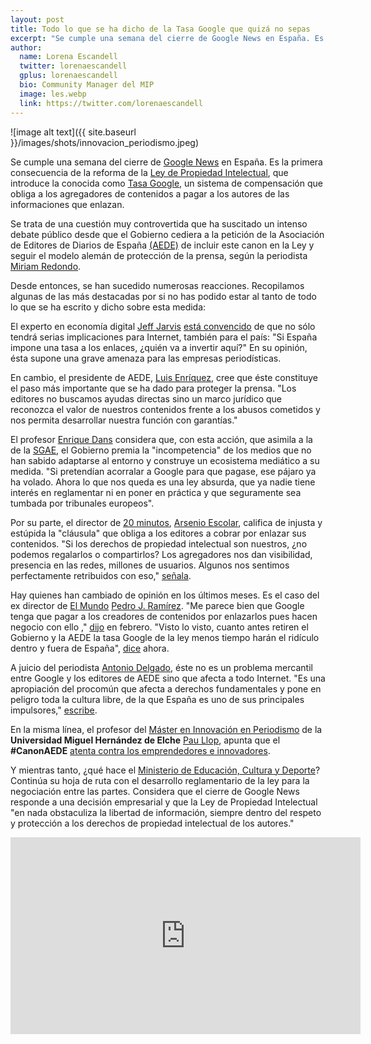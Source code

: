 ```yaml
---
layout: post
title: Todo lo que se ha dicho de la Tasa Google que quizá no sepas
excerpt: "Se cumple una semana del cierre de Google News en España. Es la primera consecuencia de la reforma de la Ley de Propiedad Intelectual, que introduce la conocida como Tasa Google, un sistema de compensación que obliga a los agregadores de contenidos a pagar a los autores de las informaciones que enlazan."
author:
  name: Lorena Escandell
  twitter: lorenaescandell
  gplus: lorenaescandell 
  bio: Community Manager del MIP
  image: les.webp
  link: https://twitter.com/lorenaescandell
---
```

![image alt text]({{ site.baseurl }}/images/shots/innovacion_periodismo.jpeg)

Se cumple una semana del cierre de [Google News](http://bit.ly/1Aglnh7) en España. Es la primera consecuencia de la reforma de la [Ley de Propiedad Intelectual](http://bit.ly/1DQsRNM), que introduce la conocida como [Tasa Google](http://bit.ly/1DQt2bE), un sistema de compensación que obliga a los agregadores de contenidos a pagar a los autores de las informaciones que enlazan.

Se trata de una cuestión muy controvertida que ha suscitado un intenso debate público desde que el Gobierno cediera a la petición de la Asociación de Editores de Diarios de España [(AEDE)](http://bit.ly/13gl8Yf) de incluir este canon en la Ley y seguir el modelo alemán de protección de la prensa, según la periodista [Miriam Redondo](http://bit.ly/1xswypo).

Desde entonces, se han sucedido numerosas reacciones. Recopilamos algunas de las más destacadas por si no has podido estar al tanto de todo lo que se ha escrito y dicho sobre esta medida:

El experto en economía digital [Jeff Jarvis](http://bit.ly/13DSn93) [está convencido](http://bitly.com/1E2CDc5) de que no sólo tendrá serias implicaciones para Internet, también para el país: "Si España impone una tasa a los enlaces, ¿quién va a invertir aquí?" En su opinión, ésta supone una grave amenaza para las empresas periodísticas.

En cambio, el presidente de AEDE, [Luis Enríquez](http://bitly.com/M0hwAP), cree que éste constituye el paso más importante que se ha dado para proteger la prensa. "Los editores no buscamos ayudas directas sino un marco jurídico que reconozca el valor de nuestros contenidos frente a los abusos cometidos y nos permita desarrollar nuestra función con garantías."

El profesor [Enrique Dans](http://bit.ly/1J8Xe1U) considera que, con esta acción, que asimila a la de la [SGAE](http://www.sgae.es), el Gobierno premia la "incompetencia" de los medios que no han sabido adaptarse al entorno y construye un ecosistema mediático a su medida. "Si pretendían acorralar a Google para que pagase, ese pájaro ya ha volado. Ahora lo que nos queda es una ley absurda, que ya nadie tiene interés en reglamentar ni en poner en práctica y que seguramente sea tumbada por tribunales europeos".

Por su parte, el director de [20 minutos](http://www.20minutos.es/), [Arsenio Escolar](https://twitter.com/arsenioescolar), califica de injusta y estúpida la "cláusula" que obliga a los editores a cobrar por enlazar sus contenidos. "Si los derechos de propiedad intelectual son nuestros, ¿no podemos regalarlos o compartirlos? Los agregadores nos dan visibilidad, presencia en las redes, millones de usuarios. Algunos nos sentimos perfectamente retribuidos con eso," [señala](http://bitly.com/1Gn2T0h).

Hay quienes han cambiado de opinión en los últimos meses. Es el  caso del ex director de [El Mundo](http://www.elmundo.es) [Pedro J. Ramírez](http://bitly.com/1c12d1W). "Me parece bien que Google tenga que pagar a los creadores de contenidos por enlazarlos pues hacen negocio con ello ," [dijo](http://bit.ly/1wqWK2f) en febrero. "Visto lo visto, cuanto antes retiren el Gobierno y la AEDE la tasa Google de la ley menos tiempo harán el ridículo dentro y fuera de España", [dice](http://bit.ly/1wqWK2f) ahora.

A juicio del periodista [Antonio Delgado](https://twitter.com/adelgado), éste no es un problema mercantil entre Google y los editores de AEDE sino que afecta a todo Internet. "Es una apropiación del procomún que afecta a derechos fundamentales y pone en peligro toda la cultura libre, de la que España es uno de sus principales impulsores," [escribe](http://bitly.com/1c12d1W).

En la misma línea, el profesor del [Máster en Innovación en Periodismo](http://mip.umh.es/) de la **Universidad Miguel Hernández de Elche** [Pau Llop](https://twitter.com/paullop), apunta que el **#CanonAEDE** [atenta contra los emprendedores e innovadores](www.youtube.com/watch?v=omV5S3jFFz4).

Y mientras tanto, ¿qué hace el [Ministerio de Educación, Cultura y Deporte](http://bit.ly/1BAhDuG)? Continúa su hoja de ruta con el desarrollo reglamentario de la ley para la negociación entre las partes. Considera que el cierre de Google News responde a una decisión empresarial y que la Ley de Propiedad Intelectual "en nada obstaculiza la libertad de información, siempre dentro del respeto y protección a los derechos de propiedad intelectual de los autores."

<iframe width="560" height="315" src="https://www.youtube.com/embed/omV5S3jFFz4" title="YouTube video player" frameborder="0" allow="accelerometer; autoplay; clipboard-write; encrypted-media; gyroscope; picture-in-picture" allowfullscreen></iframe>